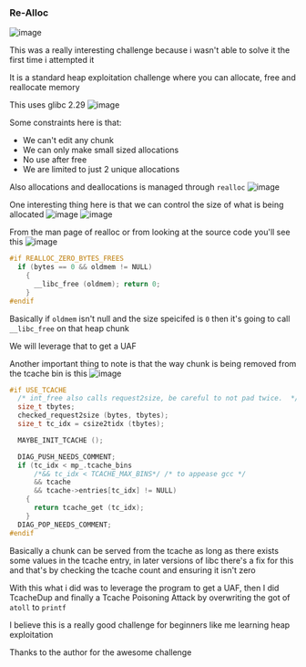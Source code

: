 <h3> Re-Alloc </h3>

![image](https://github.com/user-attachments/assets/46221d25-8d67-4c92-bc34-3549e16eda4d)

This was a really interesting challenge because i wasn't able to solve it the first time i attempted it

It is a standard heap exploitation challenge where you can allocate, free and reallocate memory

This uses glibc 2.29
![image](https://github.com/user-attachments/assets/a14bf960-9434-4a76-b05d-4e2a5004d47c)

Some constraints here is that:
- We can't edit any chunk
- We can only make small sized allocations
- No use after free
- We are limited to just 2 unique allocations

Also allocations and deallocations is managed through `realloc`
![image](https://github.com/user-attachments/assets/404fd03b-1584-43b0-b64a-31f12c940bf0)

One interesting thing here is that we can control the size of what is being allocated
![image](https://github.com/user-attachments/assets/c6f291b9-4f81-4cbd-bd1a-f1d40953ec77)
![image](https://github.com/user-attachments/assets/6b796860-1d59-4767-ae92-e8347a1102d9)

From the man page of realloc or from looking at the source code you'll see this
![image](https://github.com/user-attachments/assets/c8b9d1c9-be8c-4bf3-aa74-1cce0855a9f0)

```c
#if REALLOC_ZERO_BYTES_FREES
  if (bytes == 0 && oldmem != NULL)
    {
      __libc_free (oldmem); return 0;
    }
#endif
```

Basically if `oldmem` isn't null and the size speicifed is `0` then it's going to call `__libc_free` on that heap chunk

We will leverage that to get a UAF

Another important thing to note is that the way chunk is being removed from the tcache bin is this
![image](https://github.com/user-attachments/assets/87c9ce52-cdff-4812-8f77-57e31a1a12e4)

```c
#if USE_TCACHE
  /* int_free also calls request2size, be careful to not pad twice.  */
  size_t tbytes;
  checked_request2size (bytes, tbytes);
  size_t tc_idx = csize2tidx (tbytes);

  MAYBE_INIT_TCACHE ();

  DIAG_PUSH_NEEDS_COMMENT;
  if (tc_idx < mp_.tcache_bins
      /*&& tc_idx < TCACHE_MAX_BINS*/ /* to appease gcc */
      && tcache
      && tcache->entries[tc_idx] != NULL)
    {
      return tcache_get (tc_idx);
    }
  DIAG_POP_NEEDS_COMMENT;
#endif
```

Basically a chunk can be served from the tcache as long as there exists some values in the tcache entry, in later versions of libc there's a fix for this and that's by checking the tcache count and ensuring it isn't zero

With this what i did was to leverage the program to get a UAF, then I did TcacheDup and finally a Tcache Poisoning Attack by overwriting the got of `atoll` to `printf`

I believe this is a really good challenge for beginners like me learning heap exploitation

Thanks to the author for the awesome challenge
